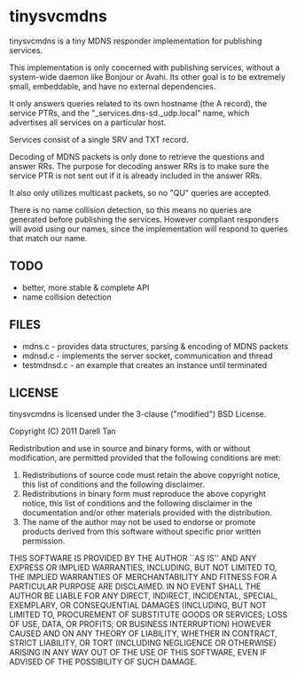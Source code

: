 tinysvcmdns
============
tinysvcmdns is a tiny MDNS responder implementation for publishing services.

This implementation is only concerned with publishing services, without a 
system-wide daemon like Bonjour or Avahi. Its other goal is to be extremely 
small, embeddable, and have no external dependencies.

It only answers queries related to its own hostname (the A record), the 
service PTRs, and the "_services.dns-sd._udp.local" name, which advertises 
all services on a particular host.

Services consist of a single SRV and TXT record.

Decoding of MDNS packets is only done to retrieve the questions and answer RRs.
The purpose for decoding answer RRs is to make sure the service PTR is not 
sent out if it is already included in the answer RRs.

It also only utilizes multicast packets, so no "QU" queries are accepted.

There is no name collision detection, so this means no queries are generated
before publishing the services. However compliant responders will avoid using 
our names, since the implementation will respond to queries that match our 
name.


TODO
-----
 * better, more stable & complete API
 * name collision detection


FILES
------
 * mdns.c - provides data structures, parsing & encoding of MDNS packets
 * mdnsd.c - implements the server socket, communication and thread
 * testmdnsd.c - an example that creates an instance until terminated


LICENSE
--------
tinysvcmdns is licensed under the 3-clause ("modified") BSD License.

Copyright (C) 2011 Darell Tan

Redistribution and use in source and binary forms, with or without
modification, are permitted provided that the following conditions
are met:
1. Redistributions of source code must retain the above copyright
   notice, this list of conditions and the following disclaimer.
2. Redistributions in binary form must reproduce the above copyright
   notice, this list of conditions and the following disclaimer in the
   documentation and/or other materials provided with the distribution.
3. The name of the author may not be used to endorse or promote products
   derived from this software without specific prior written permission.

THIS SOFTWARE IS PROVIDED BY THE AUTHOR ``AS IS'' AND ANY EXPRESS OR
IMPLIED WARRANTIES, INCLUDING, BUT NOT LIMITED TO, THE IMPLIED WARRANTIES
OF MERCHANTABILITY AND FITNESS FOR A PARTICULAR PURPOSE ARE DISCLAIMED.
IN NO EVENT SHALL THE AUTHOR BE LIABLE FOR ANY DIRECT, INDIRECT,
INCIDENTAL, SPECIAL, EXEMPLARY, OR CONSEQUENTIAL DAMAGES (INCLUDING, BUT
NOT LIMITED TO, PROCUREMENT OF SUBSTITUTE GOODS OR SERVICES; LOSS OF USE,
DATA, OR PROFITS; OR BUSINESS INTERRUPTION) HOWEVER CAUSED AND ON ANY
THEORY OF LIABILITY, WHETHER IN CONTRACT, STRICT LIABILITY, OR TORT
(INCLUDING NEGLIGENCE OR OTHERWISE) ARISING IN ANY WAY OUT OF THE USE OF
THIS SOFTWARE, EVEN IF ADVISED OF THE POSSIBILITY OF SUCH DAMAGE.

